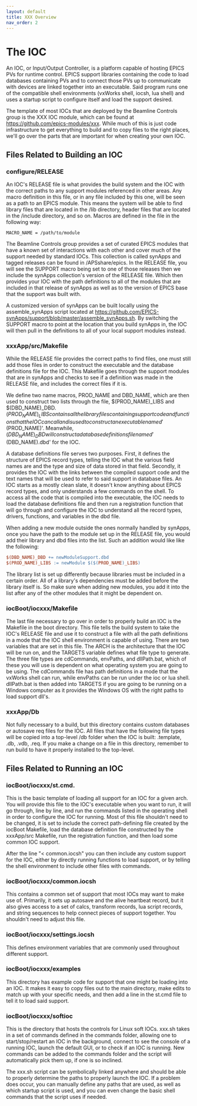 ```yaml
---
layout: default
title: XXX Overview
nav_order: 2
---
```



# The IOC 

An IOC, or Input/Output Controller, is a platform capable of hosting EPICS PVs for runtime control. EPICS support libraries containing the code to load databases containing PVs and to connect those PVs up to communicate with devices are linked together into an executable. Said program runs one of the compatible shell environments (vxWorks shell, iocsh, lua shell) and uses a startup script to configure itself and load the support desired.

The template of most IOCs that are deployed by the Beamline Controls group is the XXX IOC module, which can be found at https://github.com/epics-modules/xxx. While much of this is just code infrastructure to get everything to build and to copy files to the right places, we'll go over the parts that are important for when creating your own IOC.

## Files Related to Building an IOC

### configure/RELEASE

An IOC's RELEASE file is what provides the build system and the IOC with the correct paths to any support modules referenced in other areas. Any macro definition in this file, or in any file included by this one, will be seen as a path to an EPICS module. This means the system will be able to find library files that are located in the <path>/lib directory, header files that are located in the <path>/include directory, and so on. Macros are defined in the file in the following way:

```
MACRO_NAME = /path/to/module
```

The Beamline Controls group provides a set of curated EPICS modules that have a known set of interactions with each other and cover much of the support needed by standard IOCs. This collection is called synApps and tagged releases can be found in /APSshare/epics. In the RELEASE file, you will see the SUPPORT macro being set to one of those releases then we include the synApps collection's version of the RELEASE file. Which then provides your IOC with the path definitions to all of the modules that are included in that release of synApps as well as to the version of EPICS base that the support was built with.

A customized version of synApps can be built locally using the assemble_synApps script located at https://github.com/EPICS-synApps/support/blob/master/assemble_synApps.sh. By switching the SUPPORT macro to point at the location that you build synApps in, the IOC will then pull in the definitions to all of your local support modules instead.


### xxxApp/src/Makefile 

While the RELEASE file provides the correct paths to find files, one must still add those files in order to construct the executable and the database definitions file for the IOC. This Makefile goes through the support modules that are in synApps and checks to see if a definition was made in the RELEASE file, and includes the correct files if it is.

We define two name macros, PROD_NAME and DBD_NAME, which are then used to construct two lists through the file, $(PROD_NAME)_LIBS and $(DBD_NAME)_DBD. $(PROD_NAME)_LIBS contains all the library files containing support code and functions that the IOC can call and is used to construct an executable named '$(PROD_NAME)'. Meanwhile, $(DBD_NAME)_DBD will construct a database definitions file named '$(DBD_NAME).dbd' for the IOC.

A database definitions file serves two purposes. First, it defines the structure of EPICS record types, telling the IOC what the various field names are and the type and size of data stored in that field. Secondly, it provides the IOC with the links between the compiled support code and the text names that will be used to refer to said support in database files. An IOC starts as a mostly clean slate, it doesn't know anything about EPICS record types, and only understands a few commands on the shell. To access all the code that is compiled into the executable, the IOC needs to load the database definitions file and then run a registration function that will go through and configure the IOC to understand all the record types, drivers, functions, and variables in the dbd file.

When adding a new module outside the ones normally handled by synApps, once you have the path to the module set up in the RELEASE file, you would add their library and dbd files into the list. Such an addition would like like the following:


```Makefile
$(DBD_NAME)_DBD += newModuleSupport.dbd
$(PROD_NAME)_LIBS := newModule $($(PROD_NAME)_LIBS)
```

The library list is set up differently because libraries must be included in a certain order. All of a library's dependencies must be added before the library itself is. So make sure when adding new modules, you add it into the list after any of the other modules that it might be dependent on.

### iocBoot/iocxxx/Makefile

The last file necessary to go over in order to properly build an IOC is the Makefile in the boot directory. This file tells the build system to take the IOC's RELEASE file and use it to construct a file with all the path definitions in a mode that the IOC shell environment is capable of using. There are two variables that are set in this file. The ARCH is the architecture that the IOC will be run on, and the TARGETS variable defines what file type to generate. The three file types are cdCommands, envPaths, and dllPath.bat, which of these you will use is dependent on what operating system you are going to be using. The cdCommands file has path definitions in a mode that the vxWorks shell can run, while envPaths can be run under the ioc or lua shell. dllPath.bat is then added into TARGETS if you are going to be running on a Windows computer as it provides the Windows OS with the right paths to load support dll's.


### xxxApp/Db 

Not fully necessary to a build, but this directory contains custom databases or autosave req files for the IOC. All files that have the following file types will be copied into a top-level /db folder when the IOC is built: .template, .db, .vdb, .req. If you make a change on a file in this directory, remember to run build to have it properly installed to the top-level.


## Files Related to Running an IOC

### iocBoot/iocxxx/st.cmd.<ARCH> 

This is the basic template of loading all support for an IOC for a given arch. You will provide this file to the IOC's executable when you want to run, it will go through, line by line, and run the commands listed in the operating shell in order to configure the IOC for running. Most of this file shouldn't need to be changed, it is set to include the correct path-defining file created by the iocBoot Makefile, load the database definition file constructed by the xxxApp/src Makefile, run the registration function, and then load some common IOC support.

After the line "< common.iocsh" you can then include any custom support for the IOC, either by directly running functions to load support, or by telling the shell environment to include other files with commands.

### iocBoot/iocxxx/common.iocsh 

This contains a common set of support that most IOCs may want to make use of. Primarily, it sets up autosave and the alive heartbeat record, but it also gives access to a set of calcs, transform records, lua script records, and string sequences to help connect pieces of support together. You shouldn't need to adjust this file.

### iocBoot/iocxxx/settings.iocsh 

This defines environment variables that are commonly used throughout different support.

### iocBoot/iocxxx/examples 

This directory has example code for support that one might be loading into an IOC. It makes it easy to copy files out to the main directory, make edits to match up with your specific needs, and then add a line in the st.cmd file to tell it to load said support.

### iocBoot/iocxxx/softioc

This is the directory that hosts the controls for Linux soft IOCs. xxx.sh takes in a set of commands defined in the commands folder, allowing one to start/stop/restart an IOC in the background, connect to see the console of a running IOC, launch the default GUI, or to check if an IOC is running. New commands can be added to the commands folder and the script will automatically pick them up, if one is so inclined.

The xxx.sh script can be symbolically linked anywhere and should be able to properly determine the paths to properly launch the IOC. If a problem does occur, you can manually define any paths that are used, as well as which startup script is used, and you can even change the basic shell commands that the script uses if needed.
